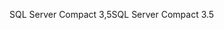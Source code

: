 <span data-ttu-id="95716-101">SQL Server Compact 3,5</span><span class="sxs-lookup"><span data-stu-id="95716-101">SQL Server Compact 3.5</span></span>